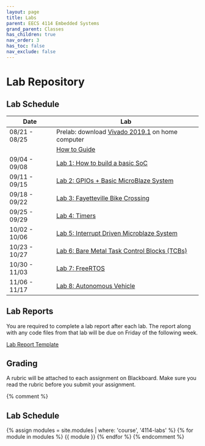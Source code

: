 ```yaml
---
layout: page
title: Labs
parent: EECS 4114 Embedded Systems
grand_parent: Classes
has_children: true
nav_order: 3
has_toc: false
nav_exclude: false
---
```


# Lab Repository

## Lab Schedule

| Date          | Lab                                                 |
| ------------- | --------------------------------------------------- |
| 08/21 - 08/25 | Prelab: download [Vivado 2019.1](https://www.xilinx.com/support/download/index.html/content/xilinx/en/downloadNav/vivado-design-tools/archive.html) on home computer|
|               |[How to Guide](./VivadoGuide.pdf)|                   |
| 09/04 - 09/08 | [Lab 1: How to build a basic SoC](./lab1)           |
| 09/11 - 09/15 | [Lab 2: GPIOs + Basic MicroBlaze System](./lab2)    |
| 09/18 - 09/22 | [Lab 3: Fayetteville Bike Crossing](./lab3)         |
| 09/25 - 09/29 | [Lab 4: Timers](./lab4)                             |
| 10/02 - 10/06 | [Lab 5: Interrupt Driven Microblaze System](./lab5) |
| 10/23 - 10/27 | [Lab 6: Bare Metal Task Control Blocks (TCBs)](./lab6) |
| 10/30 - 11/03 | [Lab 7: FreeRTOS](./lab7)                 |
| 11/06 - 11/17 | [Lab 8: Autonomous Vehicle](./lab8)                 |

## Lab Reports

You are required to complete a lab report after each lab. The report along with any code files from that lab will be due on Friday of the following week.

[Lab Report Template](./assets/report_template.docx)

## Grading

A rubric will be attached to each assignment on Blackboard. Make sure you read the rubric before you submit your assignment.

{% comment %}
## Lab Schedule
{% assign modules = site.modules | where: 'course', '4114-labs' %}
{% for module in modules %}
{{ module }}
{% endfor %}
{% endcomment %}
